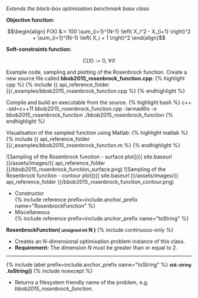 *Extends the black-box optimisation benchmark base class*

**Objective function:**

$$\begin{align}
F(X) &:= 100 \sum_{i=1}^{N-1} \left( X_i^2 - X_{i+1} \right)^2 + \sum_{i=1}^{N-1} \left( X_i + 1 \right)^2
\end{align}$$

**Soft-constraints function:**

$$C(X) := 0, \ \forall X$$

Example code, sampling and plotting of the Rosenbrock function.
Create a new source file called **bbob2015_rosenbrock_function.cpp**:
{% highlight cpp %}
{% include {{ api_reference_folder }}/_examples/bbob2015_rosenbrock_function.cpp %}
{% endhighlight %}

Compile and build an executable from the source.
{% highlight bash %}
c++ -std=c++11 bbob2015_rosenbrock_function.cpp -larmadillo -o bbob2015_rosenbrock_function
./bbob2015_rosenbrock_function
{% endhighlight %}

Visualisation of the sampled function using Matlab:
{% highlight matlab %}
{% include {{ api_reference_folder }}/_examples/bbob2015_rosenbrock_function.m %}
{% endhighlight %}

![Sampling of the Rosenbrock function - surface plot]({{ site.baseurl }}/assets/images/{{ api_reference_folder }}/bbob2015_rosenbrock_function_surface.png)
![Sampling of the Rosenbrock function - contour plot]({{ site.baseurl }}/assets/images/{{ api_reference_folder }}/bbob2015_rosenbrock_function_contour.png)

- Constructor<br>
  {% include reference prefix=include.anchor_prefix name="RosenbrockFunction" %}
- Miscellaneous<br>
  {% include reference prefix=include.anchor_prefix name="toString" %}

**RosenbrockFunction( <small>unsigned int</small> N )** {% include continuous-only %}

- Creates an *N*-dimensional optimisation problem instance of this class.
- **Requirement:** The dimension *N* must be greater than or equal to 2.

---
{% include label prefix=include.anchor_prefix name="toString" %}
**<small>std::string</small> .toString()** {% include noexcept %}

- Returns a filesystem friendly name of the problem, e.g. *bbob2015_rosenbrock_function*.